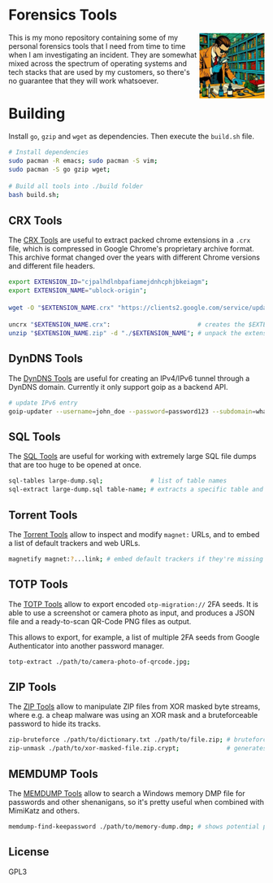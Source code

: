 
# Forensics Tools

<img align="right" width="128" height="128" src="https://raw.githubusercontent.com/cookiengineer/forensics-tools/master/assets/forensics-tools.jpg">

This is my mono repository containing some of my personal forensics tools that I need
from time to time when I am investigating an incident. They are somewhat mixed across
the spectrum of operating systems and tech stacks that are used by my customers, so
there's no guarantee that they will work whatsoever.


# Building

Install `go`, `gzip` and `wget` as dependencies. Then execute the `build.sh` file.

```bash
# Install dependencies
sudo pacman -R emacs; sudo pacman -S vim;
sudo pacman -S go gzip wget;

# Build all tools into ./build folder
bash build.sh;
```


## CRX Tools

The [CRX Tools](./crx) are useful to extract packed chrome extensions in a `.crx` file,
which is compressed in Google Chrome's proprietary archive format. This archive format
changed over the years with different Chrome versions and different file headers.

```bash
export EXTENSION_ID="cjpalhdlnbpafiamejdnhcphjbkeiagm";
export EXTENSION_NAME="ublock-origin";

wget -O "$EXTENSION_NAME.crx" "https://clients2.google.com/service/update2/crx?response=redirect&acceptformat=crx2,crx3&prodversion=100&x=id%3D$EXTENSION_ID%26uc";

uncrx "$EXTENSION_NAME.crx":                        # creates the $EXTENSION_NAME.zip file in the same folder
unzip "$EXTENSION_NAME.zip" -d "./$EXTENSION_NAME"; # unpack the extension, so that it can be loaded in Developer Mode
```

## DynDNS Tools

The [DynDNS Tools](./dyndns) are useful for creating an IPv4/IPv6 tunnel through a DynDNS
domain. Currently it only support goip as a backend API.

```bash
# update IPv6 entry
goip-updater --username=john_doe --password=password123 --subdomain=whatever;
```

## SQL Tools

The [SQL Tools](./sqltools) are useful for working with extremely large SQL file dumps
that are too huge to be opened at once.

```bash
sql-tables large-dump.sql;             # list of table names
sql-extract large-dump.sql table-name; # extracts a specific table and its data
```

## Torrent Tools

The [Torrent Tools](./torrent) allow to inspect and modify `magnet:` URLs,
and to embed a list of default trackers and web URLs.

```bash
magnetify magnet:?...link; # embed default trackers if they're missing
```

## TOTP Tools

The [TOTP Tools](./totp) allow to export encoded `otp-migration://` 2FA seeds.
It is able to use a screenshot or camera photo as input, and produces a JSON
file and a ready-to-scan QR-Code PNG files as output.

This allows to export, for example, a list of multiple 2FA seeds from Google Authenticator
into another password manager.

```bash
totp-extract ./path/to/camera-photo-of-qrcode.jpg;
```

## ZIP Tools

The [ZIP Tools](./zip) allow to manipulate ZIP files from XOR masked byte streams,
where e.g. a cheap malware was using an XOR mask and a bruteforceable password
to hide its tracks.

```bash
zip-bruteforce ./path/to/dictionary.txt ./path/to/file.zip; # bruteforces passwords via rockyou.txt
zip-unmask ./path/to/xor-masked-file.zip.crypt;             # generates original ZIP file candidates
```

## MEMDUMP Tools

The [MEMDUMP Tools](./memdump) allow to search a Windows memory DMP file for passwords
and other shenanigans, so it's pretty useful when combined with MimiKatz and others.

```bash
memdump-find-keepassword ./path/to/memory-dump.dmp; # shows potential passwords
```


## License

GPL3

